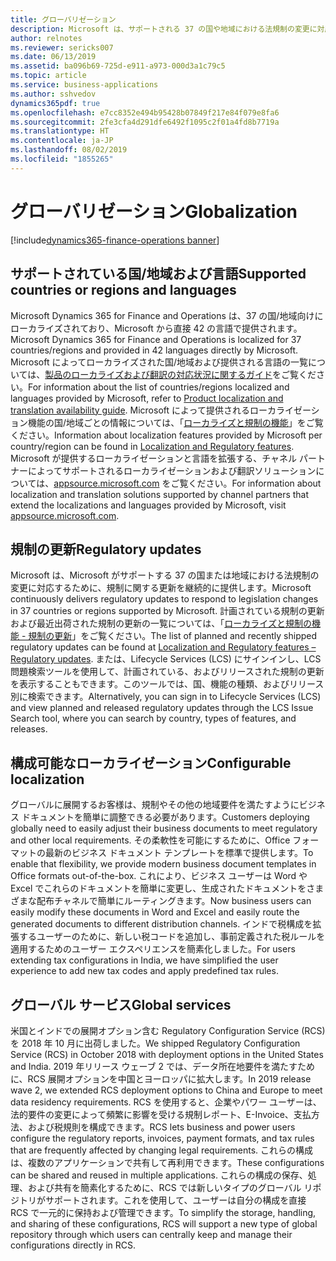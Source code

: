 ```yaml
---
title: グローバリゼーション
description: Microsoft は、サポートされる 37 の国や地域における法規制の変更に対応するために、規制に関する更新を継続的に提供します。 また、お客様は Office フォーマットでビジネス ドキュメントを簡単に調整して、現地の要件を満たし、生成されたドキュメントをさまざまな配布チャネルに送ることができます。
author: relnotes
ms.reviewer: sericks007
ms.date: 06/13/2019
ms.assetid: ba096b69-725d-e911-a973-000d3a1c79c5
ms.topic: article
ms.service: business-applications
ms.author: sshvedov
dynamics365pdf: true
ms.openlocfilehash: e7cc8352e494b95428b07849f217e84f079e8fa6
ms.sourcegitcommit: 2fe3cfa4d291dfe6492f1095c2f01a4fd8b7719a
ms.translationtype: HT
ms.contentlocale: ja-JP
ms.lasthandoff: 08/02/2019
ms.locfileid: "1855265"
---
```

# <a name="globalization"></a><span data-ttu-id="560fe-104">グローバリゼーション</span><span class="sxs-lookup"><span data-stu-id="560fe-104">Globalization</span></span>

[!include[dynamics365-finance-operations banner](../includes/dynamics365-finance-operations.md)]

## <a name="supported-countries-or-regions-and-languages"></a><span data-ttu-id="560fe-105">サポートされている国/地域および言語</span><span class="sxs-lookup"><span data-stu-id="560fe-105">Supported countries or regions and languages</span></span>
<span data-ttu-id="560fe-106">Microsoft Dynamics 365 for Finance and Operations は、37 の国/地域向けにローカライズされており、Microsoft から直接 42 の言語で提供されます。</span><span class="sxs-lookup"><span data-stu-id="560fe-106">Microsoft Dynamics 365 for Finance and Operations is localized for 37 countries/regions and provided in 42 languages directly by Microsoft.</span></span> <span data-ttu-id="560fe-107">Microsoft によってローカライズされた国/地域および提供される言語の一覧については、[製品のローカライズおよび翻訳の対応状況に関するガイド](https://aka.ms/dynamics_365_international_availability_deck)をご覧ください。</span><span class="sxs-lookup"><span data-stu-id="560fe-107">For information about the list of countries/regions localized and languages provided by Microsoft, refer to [Product localization and translation availability guide](https://aka.ms/dynamics_365_international_availability_deck).</span></span> <span data-ttu-id="560fe-108">Microsoft によって提供されるローカライゼーション機能の国/地域ごとの情報については、「[ローカライズと規制の機能](https://docs.microsoft.com/en-us/dynamics365/unified-operations/dev-itpro/lcs-solutions/country-region?toc=/fin-and-ops/toc.json)」をご覧ください。</span><span class="sxs-lookup"><span data-stu-id="560fe-108">Information about localization features provided by Microsoft per country/region can be found in [Localization and Regulatory features](https://docs.microsoft.com/en-us/dynamics365/unified-operations/dev-itpro/lcs-solutions/country-region?toc=/fin-and-ops/toc.json).</span></span> <span data-ttu-id="560fe-109">Microsoft が提供するローカライゼーションと言語を拡張する、チャネル パートナーによってサポートされるローカライゼーションおよび翻訳ソリューションについては、[appsource.microsoft.com](https://appsource.microsoft.com/en-us/marketplace/apps?search=localization&product=dynamics-365%3Bdynamics-365-for-finance-and-operations&page=1) をご覧ください。</span><span class="sxs-lookup"><span data-stu-id="560fe-109">For information about localization and translation solutions supported by channel partners that extend the localizations and languages provided by Microsoft, visit [appsource.microsoft.com](https://appsource.microsoft.com/en-us/marketplace/apps?search=localization&product=dynamics-365%3Bdynamics-365-for-finance-and-operations&page=1).</span></span> 

## <a name="regulatory-updates"></a><span data-ttu-id="560fe-110">規制の更新</span><span class="sxs-lookup"><span data-stu-id="560fe-110">Regulatory updates</span></span> 
<span data-ttu-id="560fe-111">Microsoft は、Microsoft がサポートする 37 の国または地域における法規制の変更に対応するために、規制に関する更新を継続的に提供します。</span><span class="sxs-lookup"><span data-stu-id="560fe-111">Microsoft continuously delivers regulatory updates to respond to legislation changes in 37 countries or regions supported by Microsoft.</span></span> <span data-ttu-id="560fe-112">計画されている規制の更新および最近出荷された規制の更新の一覧については、「[ローカライズと規制の機能 - 規制の更新](https://docs.microsoft.com/en-us/dynamics365/unified-operations/financials/localizations/regulatory-updates)」をご覧ください。</span><span class="sxs-lookup"><span data-stu-id="560fe-112">The list of planned and recently shipped regulatory updates can be found at [Localization and Regulatory features – Regulatory updates](https://docs.microsoft.com/en-us/dynamics365/unified-operations/financials/localizations/regulatory-updates).</span></span> <span data-ttu-id="560fe-113">または、Lifecycle Services (LCS) にサインインし、LCS 問題検索ツールを使用して、計画されている、およびリリースされた規制の更新を表示することもできます。このツールでは、国、機能の種類、およびリリース別に検索できます。</span><span class="sxs-lookup"><span data-stu-id="560fe-113">Alternatively, you can sign in to Lifecycle Services (LCS) and view planned and released regulatory updates through the LCS Issue Search tool, where you can search by country, types of features, and releases.</span></span>  

## <a name="configurable-localization"></a><span data-ttu-id="560fe-114">構成可能なローカライゼーション</span><span class="sxs-lookup"><span data-stu-id="560fe-114">Configurable localization</span></span>
<span data-ttu-id="560fe-115">グローバルに展開するお客様は、規制やその他の地域要件を満たすようにビジネス ドキュメントを簡単に調整できる必要があります。</span><span class="sxs-lookup"><span data-stu-id="560fe-115">Customers deploying globally need to easily adjust their business documents to meet regulatory and other local requirements.</span></span> <span data-ttu-id="560fe-116">その柔軟性を可能にするために、Office フォーマットの最新のビジネス ドキュメント テンプレートを標準で提供します。</span><span class="sxs-lookup"><span data-stu-id="560fe-116">To enable that flexibility, we provide modern business document templates in Office formats out-of-the-box.</span></span> <span data-ttu-id="560fe-117">これにより、ビジネス ユーザーは Word や Excel でこれらのドキュメントを簡単に変更し、生成されたドキュメントをさまざまな配布チャネルで簡単にルーティングきます。</span><span class="sxs-lookup"><span data-stu-id="560fe-117">Now business users can easily modify these documents in Word and Excel and easily route the generated documents to different distribution channels.</span></span> <span data-ttu-id="560fe-118">インドで税構成を拡張するユーザーのために、新しい税コードを追加し、事前定義された税ルールを適用するためのユーザー エクスペリエンスを簡素化しました。</span><span class="sxs-lookup"><span data-stu-id="560fe-118">For users extending tax configurations in India, we have simplified the user experience to add new tax codes and apply predefined tax rules.</span></span>

## <a name="global-services"></a><span data-ttu-id="560fe-119">グローバル サービス</span><span class="sxs-lookup"><span data-stu-id="560fe-119">Global services</span></span>
<span data-ttu-id="560fe-120">米国とインドでの展開オプション含む Regulatory Configuration Service (RCS) を 2018 年 10 月に出荷しました。</span><span class="sxs-lookup"><span data-stu-id="560fe-120">We shipped Regulatory Configuration Service (RCS) in October 2018 with deployment options in the United States and India.</span></span> <span data-ttu-id="560fe-121">2019 年リリース ウェーブ 2 では、データ所在地要件を満たすために、RCS 展開オプションを中国とヨーロッパに拡大します。</span><span class="sxs-lookup"><span data-stu-id="560fe-121">In 2019 release wave 2, we extended RCS deployment options to China and Europe to meet data residency requirements.</span></span> <span data-ttu-id="560fe-122">RCS を使用すると、企業やパワー ユーザーは、法的要件の変更によって頻繁に影響を受ける規制レポート、E-Invoice、支払方法、および税規則を構成できます。</span><span class="sxs-lookup"><span data-stu-id="560fe-122">RCS lets business and power users configure the regulatory reports, invoices, payment formats, and tax rules that are frequently affected by changing legal requirements.</span></span> <span data-ttu-id="560fe-123">これらの構成は、複数のアプリケーションで共有して再利用できます。</span><span class="sxs-lookup"><span data-stu-id="560fe-123">These configurations can be shared and reused in multiple applications.</span></span> <span data-ttu-id="560fe-124">これらの構成の保存、処理、および共有を簡素化するために、RCS では新しいタイプのグローバル リポジトリがサポートされます。これを使用して、ユーザーは自分の構成を直接 RCS で一元的に保持および管理できます。</span><span class="sxs-lookup"><span data-stu-id="560fe-124">To simplify the storage, handling, and sharing of these configurations, RCS will support a new type of global repository through which users can centrally keep and manage their configurations directly in RCS.</span></span>
